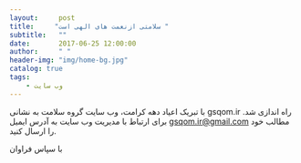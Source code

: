 ```yaml
---
layout:     post
title:     "سلامتی ازنعمت های الهی است "
subtitle:   ""
date:       2017-06-25 12:00:00
author:     " "
header-img: "img/home-bg.jpg"
catalog: true
tags:
    - وب سایت
---
```


با تبریک اعیاد دهه کرامت، وب سایت گروه سلامت به نشانی gsqom.ir راه اندازی شد.
برای ارتباط با مدیریت وب سایت به آدرس ایمیل gsqom.ir@gmail.com مطالب خود را ارسال کنید.


با سپاس فراوان
